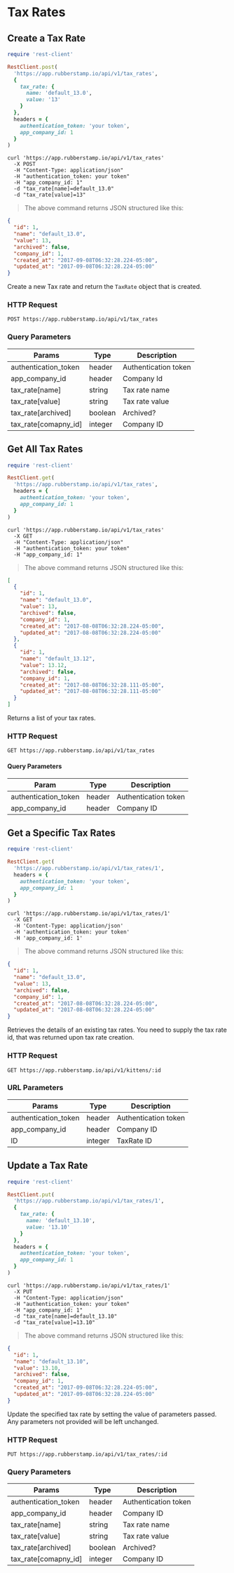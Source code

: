 # Tax Rates

## Create a Tax Rate

```ruby
require 'rest-client'

RestClient.post(
  'https://app.rubberstamp.io/api/v1/tax_rates',
  {
    tax_rate: {
      name: 'default_13.0',
      value: '13'
    }
  },
  headers = {
    authentication_token: 'your token',
    app_company_id: 1
  }
)
```

```shell
curl 'https://app.rubberstamp.io/api/v1/tax_rates'
  -X POST
  -H "Content-Type: application/json"
  -H "authentication_token: your token"
  -H "app_company_id: 1"
  -d "tax_rate[name]=default_13.0"
  -d "tax_rate[value]=13"
```

> The above command returns JSON structured like this:

```json
{
  "id": 1,
  "name": "default_13.0",
  "value": 13,
  "archived": false,
  "company_id": 1,
  "created_at": "2017-09-08T06:32:28.224-05:00",
  "updated_at": "2017-09-08T06:32:28.224-05:00"
}
```

Create a new Tax rate and return the `TaxRate` object that is created.

### HTTP Request

`POST https://app.rubberstamp.io/api/v1/tax_rates`


### Query Parameters

| Params               | Type       | Description          |
| ----------           | ---------- | ----------           |
| authentication_token | header     | Authentication token |
| app_company_id       | header     | Company Id           |
| tax_rate[name]       | string     | Tax rate name        |
| tax_rate[value]      | string     | Tax rate value       |
| tax_rate[archived]   | boolean    | Archived?            |
| tax_rate[comapny_id] | integer    | Company ID           |



## Get All Tax Rates

```ruby
require 'rest-client'

RestClient.get(
  'https://app.rubberstamp.io/api/v1/tax_rates',
  headers = {
    authentication_token: 'your token',
    app_company_id: 1
  }
)
```

```shell
curl 'https://app.rubberstamp.io/api/v1/tax_rates'
  -X GET
  -H "Content-Type: application/json"
  -H "authentication_token: your token"
  -H "app_company_id: 1"
```

> The above command returns JSON structured like this:

```json
[
  {
    "id": 1,
    "name": "default_13.0",
    "value": 13,
    "archived": false,
    "company_id": 1,
    "created_at": "2017-08-08T06:32:28.224-05:00",
    "updated_at": "2017-08-08T06:32:28.224-05:00"
  },
  {
    "id": 1,
    "name": "default_13.12",
    "value": 13.12,
    "archived": false,
    "company_id": 1,
    "created_at": "2017-08-08T06:32:28.111-05:00",
    "updated_at": "2017-08-08T06:32:28.111-05:00"
  }
]
```

Returns a list of your tax rates.

### HTTP Request

`GET https://app.rubberstamp.io/api/v1/tax_rates`

#### Query Parameters

| Param                | Type       | Description          |
| ----------           | ---------- | ----------           |
| authentication_token | header     | Authentication token |
| app_company_id       | header     | Company ID           |



## Get a Specific Tax Rates

```ruby
require 'rest-client'

RestClient.get(
  'https://app.rubberstamp.io/api/v1/tax_rates/1',
  headers = {
    authentication_token: 'your token',
    app_company_id: 1
  }
)
```

```shell
curl 'https://app.rubberstamp.io/api/v1/tax_rates/1'
  -X GET
  -H 'Content-Type: application/json'
  -H 'authentication_token: your token'
  -H 'app_company_id: 1'
```

> The above command returns JSON structured like this:

```json
{
  "id": 1,
  "name": "default_13.0",
  "value": 13,
  "archived": false,
  "company_id": 1,
  "created_at": "2017-08-08T06:32:28.224-05:00",
  "updated_at": "2017-08-08T06:32:28.224-05:00"
}
```

Retrieves the details of an existing tax rates. You need to supply the
tax rate id, that was returned upon tax rate creation.

### HTTP Request

`GET https://app.rubberstamp.io/api/v1/kittens/:id`

### URL Parameters

| Params               | Type       | Description          |
| ----------           | ---------- | ----------           |
| authentication_token | header     | Authentication token |
| app_company_id       | header     | Company ID           |
| ID                   | integer    | TaxRate ID           |



## Update a Tax Rate

```ruby
require 'rest-client'

RestClient.put(
  'https://app.rubberstamp.io/api/v1/tax_rates/1',
  {
    tax_rate: {
      name: 'default_13.10',
      value: '13.10'
    }
  },
  headers = {
    authentication_token: 'your token',
    app_company_id: 1
  }
)
```

```shell
curl 'https://app.rubberstamp.io/api/v1/tax_rates/1'
  -X PUT
  -H "Content-Type: application/json"
  -H "authentication_token: your token"
  -H "app_company_id: 1"
  -d "tax_rate[name]=default_13.10"
  -d "tax_rate[value]=13.10"
```

> The above command returns JSON structured like this:

```json
{
  "id": 1,
  "name": "default_13.10",
  "value": 13.10,
  "archived": false,
  "company_id": 1,
  "created_at": "2017-09-08T06:32:28.224-05:00",
  "updated_at": "2017-09-08T06:32:28.224-05:00"
}
```

Update the specified tax rate by setting the value of parameters passed. Any
parameters not provided will be left unchanged.

### HTTP Request

`PUT https://app.rubberstamp.io/api/v1/tax_rates/:id`

### Query Parameters

| Params               | Type       | Description          |
| ----------           | ---------- | ----------           |
| authentication_token | header     | Authentication token |
| app_company_id       | header     | Company ID           |
| tax_rate[name]       | string     | Tax rate name        |
| tax_rate[value]      | string     | Tax rate value       |
| tax_rate[archived]   | boolean    | Archived?            |
| tax_rate[comapny_id] | integer    | Company ID           |
